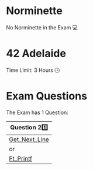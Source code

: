 # Norminette

No Norminette in the Exam 💻

# 42 Adelaide
Time Limit: 3 Hours 🕒

# Exam Questions

The Exam has 1 Question:

| Question 2️:one: | 
|------------|
| [Get_Next_Line](https://github.com/pasqualerossi/42-School-Exam-Rank-02/blob/main/get_next_line/get_next_line.c)      | 
| or         |
| [Ft_Printf](https://github.com/pasqualerossi/42-School-Exam-Rank-02/blob/main/ft_printf/ft_printf.c)      |
